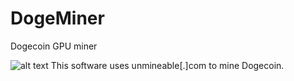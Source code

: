 # DogeMiner
 
Dogecoin GPU miner

![alt text](https://github.com/gcm554/DogeMiner/blob/main/image.jpg?raw=true)
This software uses unmineable[.]com to mine Dogecoin.
